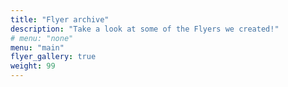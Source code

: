 ```yaml
---
title: "Flyer archive"
description: "Take a look at some of the Flyers we created!"
# menu: "none"
menu: "main"
flyer_gallery: true
weight: 99
---
```

